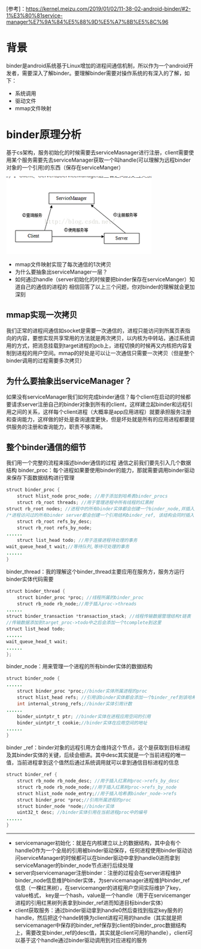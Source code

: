 [参考]：https://kernel.meizu.com/2019/01/02/11-38-02-android-binder/#2-1%E3%80%81service-manager%E7%9A%84%E5%88%9D%E5%A7%8B%E5%8C%96

# 背景
binder是android系统基于Linux增加的进程间通信机制，所以作为一个android开发者，需要深入了解binder。要理解binder需要对操作系统的有深入的了解，如下：
- 系统调用
- 驱动文件
- mmap文件映射

# binder原理分析
基于cs架构，服务初始化的时候需要去serviceMasnager进行注册，client需要使用某个服务需要先去serviceManager获取一个叫handle(可以理解为远程binder对象的一个引用)的东西（保存在serviceManger）

![alt text](image.png)

- mmap文件映射实现了每次通信的1次拷贝
- 为什么要抽象出serviceManager一层？
- 如何通过handle（server初始化的时候要把binder保存在serviceManger）知道自己的通信的进程的
相信回答了以上三个问题，你对binder的理解就会更加深刻


## mmap实现一次拷贝
我们正常的进程间通信如socket是需要一次通信的，进程只能访问到所属页表指向的内容，要想实现共享常用的方法就是两次拷贝，以内核为中转站，通过系统调用的方式，把消息挂载到target进程的pcb上，进程切换的时候再又内核把内容复制到进程的用户空间。mmap的好处是可以让一次通信只需要一次拷贝（但是整个binder调用的过程需要多次拷贝）


## 为什么要抽象出serviceManager？

如果没有serviceManager我们如何完成binder通信？每个client在启动的时候都要请求server注册自己的binder对象到所有的client，这样建立起binder和远程引用之间的关系，这样每个client进程（大概率是app应用进程）就要承担服务注册和查询能力，这样做的好处是查询速度更快，但是坏处就是所有的应用进程都要提供服务的注册和查询能力，职责不够清晰。

## 整个binder通信的细节
我们用一个完整的流程来描述binder通信的过程
通信之前我们要先引入几个数据结构
binder_proc：每个进程如果要使用binder的能力，那就需要调用binder驱动来保存下面数据结构进行管理

```java
struct binder_proc {
    struct hlist_node proc_node; //用于添加到哈希表binder_procs
    struct rb_root threads; //用于管理进程中所有线程的红黑树
struct rb_root nodes; //进程中的所有binder实体都会创建一个binder_node,并插入到该红黑树
/*进程访问过的所有binder server都会创建一个引用结构binder_ref, 该结构会同时插入下面两个红黑树. 红黑树refs_by_desc的key为desc, 红黑树refs_by_node的key为node(binder在进程中的地址) */
    struct rb_root refs_by_desc;
    struct rb_root refs_by_node;
......
    struct list_head todo; //用于连接进程待处理的事务
wait_queue_head_t wait;//等待队列,等待可处理的事务
......
}

```

binder_thread：我的理解这个binder_thread主要应用在服务方，服务方运行binder实体代码需要

```java
struct binder_thread {
    struct binder_proc *proc; //线程所属的binder_proc
    struct rb_node rb_node;//用于插入proc->threads
......
struct binder_transaction *transaction_stack; //线程传输数据管理结构t链表
//传输数据添加到target_proc->todo中之后会添加一个tcomplete到这里
struct list_head todo; 
......
wait_queue_head_t wait;
......
};

```

binder_node：用来管理一个进程的所有binder实体的数据结构

```java
struct binder_node {
......
    struct binder_proc *proc;//binder实体所属进程的proc
    struct hlist_head refs; //引用该binder实体都会添加一个binder_ref到该哈希表
    int internal_strong_refs;//binder实体引用计数
......
    binder_uintptr_t ptr; //binder实体在进程应用空间的引用
    binder_uintptr_t cookie;//binder实体在应用空间的地址
......
}

```


binder _ref：binder对象的远程引用方会维持这个节点，这个是获取到目标进程及其binder实体的关键，后续会细讲。其中desc其实就是一个当前进程的唯一值，当前进程拿到这个值然后通过系统调用就可以拿到通信目标进程的信息

```java
struct binder_ref {
    struct rb_node rb_node_desc; //用于插入红黑树proc->refs_by_desc
    struct rb_node rb_node_node;//用于插入红黑树proc->refs_by_node
    struct hlist_node node_entry;//用于插入哈希表binder_node->refs
    struct binder_proc *proc;//引用所属进程的proc
    struct binder_node *node;//binder实体
    uint32_t desc; //binder实体引用在当前进程proc中的编号
......
}

```

***





- servicemanager初始化：就是在内核建立以上的数据结构，其中会有个handle0作为一个全局的引用被binder驱动保存，任何进程使用binder驱动访问serviceManager的时候都可以在binder驱动中拿到handle0进而拿到serviceManager的binder_node节点进行后续处理
- server向servicemanager注册binder：注册的过程会在server进程维护binder_node信息维护binder实体，为servicemanager进程维护binder_ref信息（一棵红黑树），在servicemanger的进程用户空间实际维护了key，value格式， key是一个hash，value是一个handle（用于在servicemanger进程的引用红黑树列表拿到binder_ref进而知道目标binder实体）
- client获取服务：通过binder驱动拿到handle0然后查找到指定key服务的handle，然后把这个hande转换为client进程可用的handle（其实就是把servicemanager中保存的binder_ref保存到client的binder_proc数据结构上，需要改变binder_ref的desc值，其实就是client可用的handle），client可以基于这个handle通过binder驱动调用到对应进程的服务






